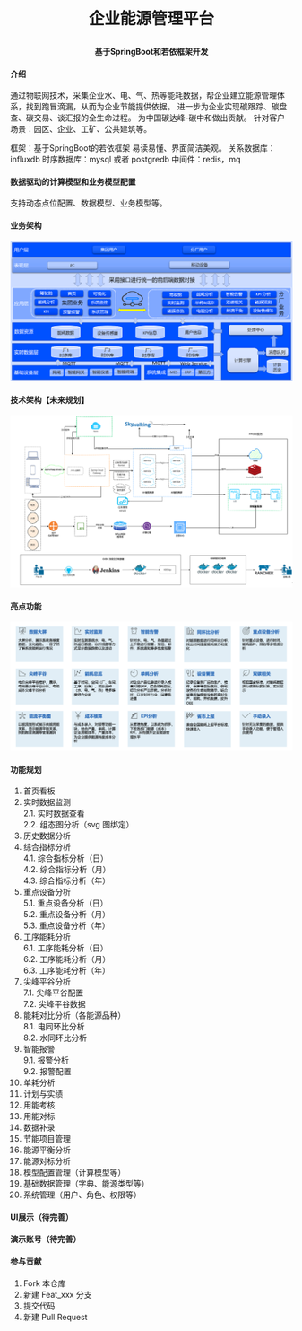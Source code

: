 
<h1 align="center" style="margin: 30px 0 30px; font-weight: bold;">企业能源管理平台</h1>
<h4 align="center">基于SpringBoot和若依框架开发</h4>


#### 介绍
通过物联网技术，采集企业水、电、气、热等能耗数据，帮企业建立能源管理体系，找到跑冒滴漏，从而为企业节能提供依据。
进一步为企业实现碳跟踪、碳盘查、碳交易、谈汇报的全生命过程。 为中国碳达峰-碳中和做出贡献。
针对客户场景：园区、企业、工矿、公共建筑等。 

框架：基于SpringBoot的若依框架 易读易懂、界面简洁美观。
关系数据库：influxdb
时序数据库：mysql 或者 postgredb
中间件：redis，mq

#### 数据驱动的计算模型和业务模型配置
支持动态点位配置、数据模型、业务模型等。

#### 业务架构
![输入图片说明](readme/业务架构.png)
#### 技术架构【未来规划】
![输入图片说明](readme/技术架构.png)
#### 亮点功能
![输入图片说明](readme/亮点功能.png)
#### 功能规划
1.  首页看板
2.  实时数据监测  
2.1.  实时数据查看  
2.2.  组态图分析（svg 图绑定）
3. 历史数据分析
4. 综合指标分析  
   4.1.  综合指标分析（日）  
   4.2.  综合指标分析（月）  
   4.3.  综合指标分析（年）  
5. 重点设备分析  
   5.1.  重点设备分析（日）  
   5.2.  重点设备分析（月）    
   5.3.  重点设备分析（年）
6. 工序能耗分析  
   6.1.  工序能耗分析（日）  
   6.2.  工序能耗分析（月）    
   6.3.  工序能耗分析（年）  
7. 尖峰平谷分析  
   7.1.  尖峰平谷配置  
   7.2.  尖峰平谷数据
8. 能耗对比分析（各能源品种）  
   8.1.  电同环比分析      
   8.2.  水同环比分析
9. 智能报警  
   9.1.  报警分析        
   9.2.  报警配置
10. 单耗分析
11. 计划与实绩
12. 用能考核
13. 用能对标
14. 数据补录
15. 节能项目管理
16. 能源平衡分析
17. 能源对标分析
18. 模型配置管理（计算模型等）
19. 基础数据管理（字典、能源类型等）
20. 系统管理（用户、角色、权限等）

#### UI展示（待完善）

#### 演示账号（待完善）

#### 参与贡献

1.  Fork 本仓库 
2.  新建 Feat_xxx 分支
3.  提交代码
4.  新建 Pull Request

